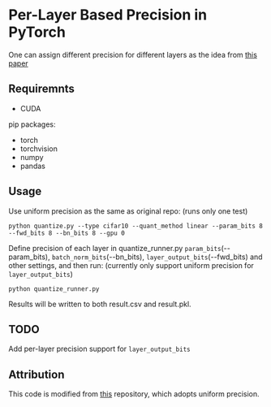 # Per-Layer Based Precision in PyTorch

One can assign different precision for different layers as the idea from [this paper](http://proceedings.mlr.press/v70/sakr17a/sakr17a.pdf)


## Requiremnts

- CUDA

pip packages:

- torch
- torchvision
- numpy
- pandas

## Usage

Use uniform precision as the same as original repo: (runs only one test)
```
python quantize.py --type cifar10 --quant_method linear --param_bits 8 --fwd_bits 8 --bn_bits 8 --gpu 0
```

Define precision of each layer in quantize_runner.py `param_bits`(--param_bits), `batch_norm_bits`(--bn_bits), `layer_output_bits`(--fwd_bits) and other settings, and then run:
(currently only support uniform precision for `layer_output_bits`)
```
python quantize_runner.py
```

Results will be written to both result.csv and result.pkl.

## TODO

Add per-layer precision support for `layer_output_bits`

## Attribution

This code is modified from [this](https://github.com/aaron-xichen/pytorch-playground) repository, which adopts uniform precision.